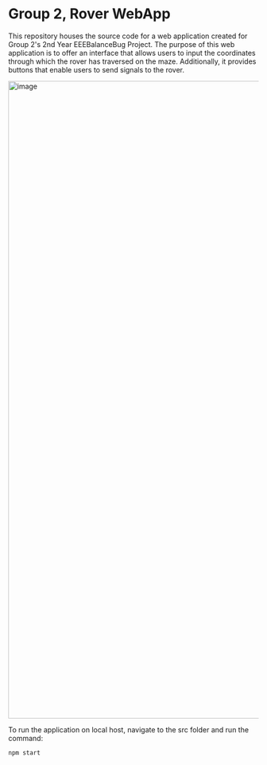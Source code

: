 # Group 2, Rover WebApp

This repository houses the source code for a web application created for Group 2's 2nd Year EEEBalanceBug Project. The purpose of this web application is to offer an interface that allows users to input the coordinates through which the rover has traversed on the maze. Additionally, it provides buttons that enable users to send signals to the rover.

<img width="1280" alt="image" src="https://github.com/anish-narain/rover-webapp/assets/69715492/2c7727ca-2a5e-40a7-9530-d695dc7d44d4">

To run the application on local host, navigate to the src folder and run the command:

`npm start`
